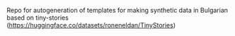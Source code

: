 Repo for autogeneration of templates for making synthetic data in Bulgarian based on tiny-stories (https://huggingface.co/datasets/roneneldan/TinyStories)
